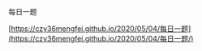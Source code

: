 每日一题

[https://czy36mengfei.github.io/2020/05/04/每日一题](https://czy36mengfei.github.io/2020/05/04/每日一题/)